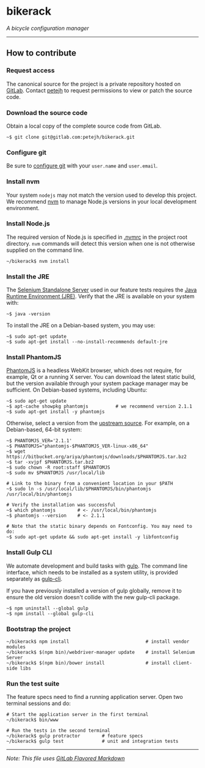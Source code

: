 # bikerack

_A bicycle configuration manager_

---

## How to contribute

### Request access
The canonical source for the project is a private repository hosted on [GitLab][repo]. Contact [petejh][] to request permissions to view or patch the source code.

### Download the source code
Obtain a local copy of the complete source code from GitLab.
```shell
~$ git clone git@gitlab.com:petejh/bikerack.git
```

### Configure git
Be sure to [configure git][gitconfig] with your `user.name` and `user.email`.

### Install nvm
Your system `nodejs` may not match the version used to develop this project. We recommend [nvm][] to manage Node.js versions in your local development environment.

### Install Node.js
The required version of Node.js is specified in [.nvmrc](./.nvmrc) in the project root directory. `nvm` commands will detect this version when one is not otherwise supplied on the command line.
```shell
~/bikerack$ nvm install
```

### Install the JRE
The [Selenium Standalone Server][selenium] used in our feature tests requires the [Java
Runtime Environment (JRE)][jre]. Verify that the JRE is available on your system with:
```shell
~$ java -version
```

To install the JRE on a Debian-based system, you may use:
```shell
~$ sudo apt-get update
~$ sudo apt-get install --no-install-recommends default-jre
```

### Install PhantomJS
[PhantomJS][phantomjs] is a headless WebKit browser, which does not require, for example, Qt or a running X server. You can download the latest static build, but the version available through your system package manager may be sufficient. On Debian-based systems, including Ubuntu:
```shell
~$ sudo apt-get update
~$ apt-cache showpkg phantomjs          # we recommend version 2.1.1
~$ sudo apt-get install -y phantomjs
```

Otherwise, select a version from the [upstream source][phantomjs-source]. For example, on a Debian-based, 64-bit system:
```shell
~$ PHANTOMJS_VER='2.1.1'
~$ PHANTOMJS="phantomjs-$PHANTOMJS_VER-linux-x86_64"
~$ wget https://bitbucket.org/ariya/phantomjs/downloads/$PHANTOMJS.tar.bz2
~$ tar -xvjpf $PHANTOMJS.tar.bz2
~$ sudo chown -R root:staff $PHANTOMJS
~$ sudo mv $PHANTOMJS /usr/local/lib

# Link to the binary from a convenient location in your $PATH
~$ sudo ln -s /usr/local/lib/$PHANTOMJS/bin/phantomjs /usr/local/bin/phantomjs

# Verify the installation was successful
~$ which phantomjs        # <- /usr/local/bin/phantomjs
~$ phantomjs --version    # <- 2.1.1

# Note that the static binary depends on Fontconfig. You may need to do:
~$ sudo apt-get update && sudo apt-get install -y libfontconfig
```

### Install Gulp CLI
We automate development and build tasks with [gulp][gulp]. The command line
interface, which needs to be installed as a system utility, is provided
separately as [gulp-cli][gulpcli].

If you have previously installed a version of gulp globally, remove it to ensure
the old version doesn't collide with the new gulp-cli package.
```shell
~$ npm uninstall --global gulp
~$ npm install --global gulp-cli
```

### Bootstrap the project
```shell
~/bikerack$ npm install                            # install vendor modules
~/bikerack$ $(npm bin)/webdriver-manager update    # install Selenium Server
~/bikerack$ $(npm bin)/bower install               # install client-side libs
```

### Run the test suite
The feature specs need to find a running application server. Open two terminal
sessions and do:
```shell
# Start the application server in the first terminal
~/bikerack$ bin/www

# Run the tests in the second terminal
~/bikerack$ gulp protractor        # feature specs
~/bikerack$ gulp test              # unit and integration tests
```

---

*Note: This file uses [GitLab Flavored Markdown][gfm]*

[gfm]: https://gitlab.com/help/markdown/markdown
[gitconfig]: https://git-scm.com/docs/git-config
[gulp]: https://github.com/gulpjs/gulp
[gulpcli]: https://github.com/gulpjs/gulp-cli
[jre]: http://openjdk.java.net
[nvm]: https://github.com/creationix/nvm
[petejh]: mailto://petejh-200.59@q.com
[phantomjs]: http://phantomjs.org
[phantomjs-source]: http://phantomjs.org/download.html
[repo]: https://gitlab.com/petejh/bikerack
[selenium]: http://docs.seleniumhq.org/docs/03_webdriver.jsp

